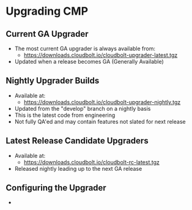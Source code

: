 # Upgrading CMP

## Current GA Upgrader
* The most current GA upgrader is always available from:
  * https://downloads.cloudbolt.io/cloudbolt-upgrader-latest.tgz
* Updated when a release becomes GA (Generally Available)

## Nightly Upgrader Builds
* Available at:
  * https://downloads.cloudbolt.io/cloudbolt-upgrader-nightly.tgz
* Updated from the "develop" branch on a nightly basis
* This is the latest code from engineering
* Not fully QA'ed and may contain features not slated for next release

## Latest Release Candidate Upgraders
* Available at:
  * https://downloads.cloudbolt.io/cloudbolt-rc-latest.tgz
* Released nightly leading up to the next GA release

## Configuring the Upgrader
* 
